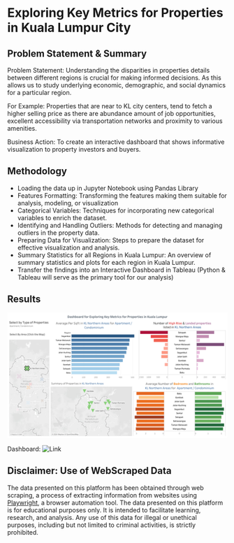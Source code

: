 # Exploring Key Metrics for Properties in Kuala Lumpur City

## Problem Statement & Summary
Problem Statement: Understanding the disparities in properties details between different regions is crucial for making informed decisions.  As this allows us to study underlying economic, demographic, and social dynamics for a particular region.

For Example: Properties that are near to KL city centers, tend to fetch a higher selling price as there are abundance amount of job opportunities, excellent accessibility via transportation networks and proximity to various amenities.

Business Action: To create an interactive dashboard that shows informative visualization to property investors and buyers.

## Methodology
- Loading the data up in Jupyter Notebook using Pandas Library
- Features Formatting: Transforming the features making them suitable for analysis, modeling, or visualization
- Categorical Variables: Techniques for incorporating new categorical variables to enrich the dataset.
- Identifying and Handling Outliers: Methods for detecting and managing outliers in the property data.
- Preparing Data for Visualization: Steps to prepare the dataset for effective visualization and analysis.
- Summary Statistics for all Regions in Kuala Lumpur: An overview of summary statistics and plots for each region in Kuala Lumpur.
- Transfer the findings into an Interactive Dashboard in Tableau
(Python & Tableau will serve as the primary tool for our analysis)

## Results
![alt text](<Dashboard 1.png>)


Dashboard: ![Link](https://public.tableau.com/views/ExploringKeyMetricsforpropertiesinKualaLumpur/Dashboard1?:language=en-GB&publish=yes&:sid=98C9CBAEDD9B4500830CE25F5E557702-0:0&:display_count=n&:origin=viz_share_link)


## Disclaimer: Use of WebScraped Data
The data presented on this platform has been obtained through web scraping, a process of extracting information from websites using [Playwright](https://playwright.dev/python/), a browser automation tool. The data presented on this platform is for educational purposes only. It is intended to facilitate learning, research, and analysis. Any use of this data for illegal or unethical purposes, including but not limited to criminal activities, is strictly prohibited.

